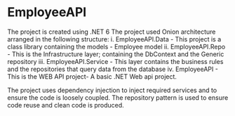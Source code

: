 # EmployeeAPI
The project is created using .NET 6 
The project used Onion architecture arranged in the following structure:
i.  EmployeeAPI.Data   - This project is a class library containing the models - Employee model
ii. EmployeeAPI.Repo  - This is the Infrastructure layer; containing the DbContext and the Generic repository
iii. EmployeeAPI.Service  - This layer contains the business rules and the repositories that query data from the database
iv. EmployeeAPI  - This is the WEB API project- A basic .NET Web api project.

The project uses dependency injection to inject required services and to ensure the code is loosely coupled.
The repository pattern is used to ensure code reuse and clean code is produced.

